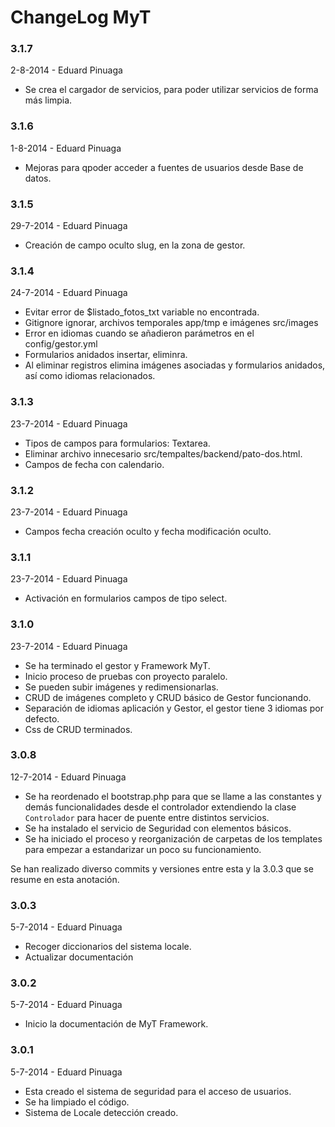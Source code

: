 ChangeLog MyT
============

### 3.1.7
2-8-2014 - Eduard Pinuaga

- Se crea el cargador de servicios, para poder utilizar servicios de forma más limpia.


### 3.1.6
1-8-2014 - Eduard Pinuaga

- Mejoras para qpoder acceder a fuentes de usuarios desde Base de datos. 


### 3.1.5
29-7-2014 - Eduard Pinuaga

- Creación de campo oculto slug, en la zona de gestor. 


### 3.1.4
24-7-2014 - Eduard Pinuaga

- Evitar error de $listado_fotos_txt variable no encontrada.
- Gitignore ignorar, archivos temporales app/tmp e imágenes src/images
- Error en idiomas cuando se añadieron parámetros en el config/gestor.yml
- Formularios anidados insertar, eliminra.
- Al eliminar registros elimina imágenes asociadas y formularios anidados, así como idiomas relacionados.



### 3.1.3
23-7-2014 - Eduard Pinuaga

- Tipos de campos para formularios: Textarea.
- Eliminar archivo innecesario src/tempaltes/backend/pato-dos.html.
- Campos de fecha con calendario.


### 3.1.2
23-7-2014 - Eduard Pinuaga

- Campos fecha creación oculto y fecha modificación oculto.


### 3.1.1
23-7-2014 - Eduard Pinuaga

- Activación en formularios campos de tipo select.



### 3.1.0
23-7-2014 - Eduard Pinuaga

- Se ha terminado el gestor y Framework MyT.
- Inicio proceso de pruebas con proyecto paralelo.
- Se pueden subir imágenes y redimensionarlas.
- CRUD de imágenes completo y CRUD básico de Gestor funcionando.
- Separación de idiomas aplicación y Gestor, el gestor tiene 3 idiomas por defecto.
- Css de CRUD terminados.




### 3.0.8
12-7-2014 - Eduard Pinuaga

- Se ha reordenado el bootstrap.php para que se llame a las constantes y demás funcionalidades desde el controlador extendiendo la clase `Controlador` para hacer de puente entre distintos servicios.
- Se ha instalado el servicio de Seguridad con elementos básicos.
- Se ha iniciado el proceso y reorganización de carpetas de los templates para empezar a estandarizar un poco su funcionamiento.

Se han realizado diverso commits y versiones entre esta y la 3.0.3 que se resume en esta anotación.

### 3.0.3
5-7-2014 - Eduard Pinuaga

- Recoger diccionarios del sistema locale.
- Actualizar documentación


### 3.0.2
5-7-2014 - Eduard Pinuaga

- Inicio la documentación de MyT Framework.


### 3.0.1
5-7-2014 - Eduard Pinuaga

- Esta creado el sistema de seguridad para el acceso de usuarios.
- Se ha limpiado el código.
- Sistema de Locale detección creado.


